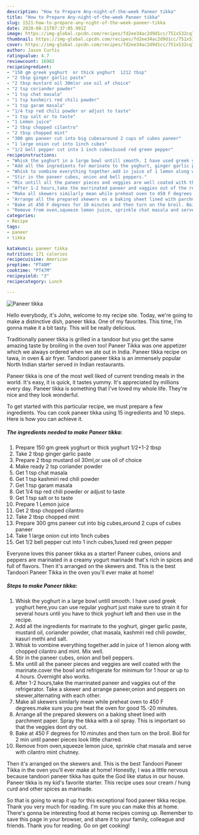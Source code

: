 ```yaml
---
description: "How to Prepare Any-night-of-the-week Paneer tikka"
title: "How to Prepare Any-night-of-the-week Paneer tikka"
slug: 1521-how-to-prepare-any-night-of-the-week-paneer-tikka
date: 2020-08-21T07:37:05.991Z
image: https://img-global.cpcdn.com/recipes/fd2ee34ac2d9d1cc/751x532cq70/paneer-tikka-recipe-main-photo.jpg
thumbnail: https://img-global.cpcdn.com/recipes/fd2ee34ac2d9d1cc/751x532cq70/paneer-tikka-recipe-main-photo.jpg
cover: https://img-global.cpcdn.com/recipes/fd2ee34ac2d9d1cc/751x532cq70/paneer-tikka-recipe-main-photo.jpg
author: Jason Curtis
ratingvalue: 4.7
reviewcount: 16982
recipeingredient:
- "150 gm greek yoghurt  or thick yoghurt  1212 tbsp"
- "2 tbsp ginger garlic paste"
- "2 tbsp mustard oil 30mlor use oil of choice"
- "2 tsp coriander powder"
- "1 tsp chat masala"
- "1 tsp kashmiri red chili powder"
- "1 tsp garam masala"
- "1/4 tsp red chili powder or adjust to taste"
- "1 tsp salt or to taste"
- "1 Lemon juice"
- "2 tbsp chopped cilantro"
- "2 tbsp chopped mint"
- "300 gms paneer cut into big cubesaround 2 cups of cubes paneer"
- "1 large onion cut into 1inch cubes"
- "1/2 bell pepper cut into 1 inch cubes1used red green pepper"
recipeinstructions:
- "Whisk the yoghurt in a large bowl untill smooth. I have used greek yoghurt here,you can use regular yoghurt just make sure to strain it for several hours until you have to thick yoghurt left and then use in the recipe."
- "Add all the ingredients for marinate to the yoghurt, ginger garlic paste, mustard oil, coriander powder, chat masala, kashmiri red chili powder, kasuri methi and salt."
- "Whisk to vombine everything together.add in juice of 1 lemon along with chopped cilantro and mint. Mix well."
- "Stir in the paneer cubes, onion and bell peppers."
- "Mix untill all the paneer pieces and veggies are well coated with the marinate.cover the bowl and refrigerate for minimum for 1 hour or up to 4 hours. Overnight also works."
- "After 1-2 hours,take the marrinated paneer and vaggies out of the refrigerator. Take a skewer and arrange paneer,onion and peppers on skewer,alternating with each other."
- "Make all skewers similarly mean while preheat oven to 450 F degrees.make sure you pre heat the oven for good 15.-20 minutes."
- "Arrange all the prepared skewers on a baking sheet lined with parchment paper. Spray the tikka with a oil spray. This is important so that the veggies dont dry out."
- "Bake at 450 F degrees for 10 minutes and then turn on the broil. Boil for 2 min until paneer pieces look little charred."
- "Remove from oven,squeeze lemon juice, sprinkle chat masala and serve with cilantro mint chutney."
categories:
- Recipe
tags:
- paneer
- tikka

katakunci: paneer tikka 
nutrition: 171 calories
recipecuisine: American
preptime: "PT40M"
cooktime: "PT47M"
recipeyield: "3"
recipecategory: Lunch

---
```



![Paneer tikka](https://img-global.cpcdn.com/recipes/fd2ee34ac2d9d1cc/751x532cq70/paneer-tikka-recipe-main-photo.jpg)

Hello everybody, it's John, welcome to my recipe site. Today, we're going to make a distinctive dish, paneer tikka. One of my favorites. This time, I'm gonna make it a bit tasty. This will be really delicious.

Traditionally paneer tikka is grilled in a tandoor but you get the same amazing taste by broiling in the oven too! Paneer Tikka was one appetizer which we always ordered when we ate out in India. Paneer tikka recipe on tawa, in oven &amp; air fryer. Tandoori paneer tikka is an immensely popular North Indian starter served in Indian restaurants.

Paneer tikka is one of the most well liked of current trending meals in the world. It's easy, it is quick, it tastes yummy. It's appreciated by millions every day. Paneer tikka is something that I've loved my whole life. They're nice and they look wonderful.


To get started with this particular recipe, we must prepare a few ingredients. You can cook paneer tikka using 15 ingredients and 10 steps. Here is how you can achieve it.

<!--inarticleads1-->

##### The ingredients needed to make Paneer tikka:

1. Prepare 150 gm greek yoghurt  or thick yoghurt  1/2+1-2 tbsp
1. Take 2 tbsp ginger garlic paste
1. Prepare 2 tbsp mustard oil 30ml,or use oil of choice
1. Make ready 2 tsp coriander powder
1. Get 1 tsp chat masala
1. Get 1 tsp kashmiri red chili powder
1. Get 1 tsp garam masala
1. Get 1/4 tsp red chili powder or adjust to taste
1. Get 1 tsp salt or to taste
1. Prepare 1 Lemon juice
1. Get 2 tbsp chopped cilantro
1. Take 2 tbsp chopped mint
1. Prepare 300 gms paneer cut into big cubes,around 2 cups of cubes paneer
1. Take 1 large onion cut into 1inch cubes
1. Get 1/2 bell pepper cut into 1 inch cubes,1used red green pepper


Everyone loves this paneer tikka as a starter! Paneer cubes, onions and peppers are marinated in a creamy yogurt marinade that&#39;s rich in spices and full of flavors. Then it&#39;s arranged on the skewers and. This is the best Tandoori Paneer Tikka in the oven you&#39;ll ever make at home! 

<!--inarticleads2-->

##### Steps to make Paneer tikka:

1. Whisk the yoghurt in a large bowl untill smooth. I have used greek yoghurt here,you can use regular yoghurt just make sure to strain it for several hours until you have to thick yoghurt left and then use in the recipe.
1. Add all the ingredients for marinate to the yoghurt, ginger garlic paste, mustard oil, coriander powder, chat masala, kashmiri red chili powder, kasuri methi and salt.
1. Whisk to vombine everything together.add in juice of 1 lemon along with chopped cilantro and mint. Mix well.
1. Stir in the paneer cubes, onion and bell peppers.
1. Mix untill all the paneer pieces and veggies are well coated with the marinate.cover the bowl and refrigerate for minimum for 1 hour or up to 4 hours. Overnight also works.
1. After 1-2 hours,take the marrinated paneer and vaggies out of the refrigerator. Take a skewer and arrange paneer,onion and peppers on skewer,alternating with each other.
1. Make all skewers similarly mean while preheat oven to 450 F degrees.make sure you pre heat the oven for good 15.-20 minutes.
1. Arrange all the prepared skewers on a baking sheet lined with parchment paper. Spray the tikka with a oil spray. This is important so that the veggies dont dry out.
1. Bake at 450 F degrees for 10 minutes and then turn on the broil. Boil for 2 min until paneer pieces look little charred.
1. Remove from oven,squeeze lemon juice, sprinkle chat masala and serve with cilantro mint chutney.


Then it&#39;s arranged on the skewers and. This is the best Tandoori Paneer Tikka in the oven you&#39;ll ever make at home! Honestly, I was a little nervous because tandoori paneer tikka has quite the God like status in our house. Paneer tikka is my kid&#39;s favorite starter. This recipe uses sour cream / hung curd and other spices as marinade. 

So that is going to wrap it up for this exceptional food paneer tikka recipe. Thank you very much for reading. I'm sure you can make this at home. There's gonna be interesting food at home recipes coming up. Remember to save this page in your browser, and share it to your family, colleague and friends. Thank you for reading. Go on get cooking!
